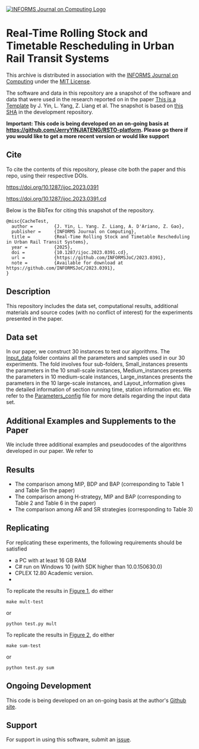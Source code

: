 [![INFORMS Journal on Computing Logo](https://INFORMSJoC.github.io/logos/INFORMS_Journal_on_Computing_Header.jpg)](https://pubsonline.informs.org/journal/ijoc)

# Real-Time Rolling Stock and Timetable Rescheduling in Urban Rail Transit Systems

This archive is distributed in association with the [INFORMS Journal on
Computing](https://pubsonline.informs.org/journal/ijoc) under the [MIT License](LICENSE).

The software and data in this repository are a snapshot of the software and data
that were used in the research reported on in the paper 
[This is a Template](https://doi.org/10.1287/ijoc.2023.0391) by J. Yin, L. Yang, Z. Liang et al. 
The snapshot is based on 
[this SHA](https://github.com/tkralphs/JoCTemplate/commit/f7f30c63adbcb0811e5a133e1def696b74f3ba15) 
in the development repository. 

**Important: This code is being developed on an on-going basis at 
https://github.com/JerryYINJIATENG/RSTO-platform. Please go there if you would like to
get a more recent version or would like support**

## Cite

To cite the contents of this repository, please cite both the paper and this repo, using their respective DOIs.

https://doi.org/10.1287/ijoc.2023.0391

https://doi.org/10.1287/ijoc.2023.0391.cd

Below is the BibTex for citing this snapshot of the repository.

```
@misc{CacheTest,
  author =        {J. Yin, L. Yang. Z. Liang, A. D'Ariano, Z. Gao},
  publisher =     {INFORMS Journal on Computing},
  title =         {Real-Time Rolling Stock and Timetable Rescheduling in Urban Rail Transit Systems},
  year =          {2025},
  doi =           {10.1287/ijoc.2023.0391.cd},
  url =           {https://github.com/INFORMSJoC/2023.0391},
  note =          {Available for download at https://github.com/INFORMSJoC/2023.0391},
}  
```

## Description

This repository includes the data set, computational results, additional materials and source codes (with no conflict of interest) for the experiments presented in the paper.

## Data set

In our paper, we construct 30 instances to test our algorithms. The [Input_data](Input_data) folder contains all the parameters and samples used in our 30 experiments. The fold involves four sub-folders, Small_instances presents the parameters in the 10 small-scale instances, Medium_instances presents the parameters in 10 medium-scale instances, Large_instances presents the parameters in the 10 large-scale instances, and Layout_information gives the detailed information of section running time, station information etc. We refer to the [Parameters_config](Input_data/Parameters_config.md) file for more details regarding the input data set.

## Additional Examples and Supplements to the Paper

We include three additional examples and pseudocodes of the algorithms developed in our paper. We refer to 



## Results

* The comparison among MIP, BDP and BAP (corresponding to Table 1 and Table 5in the paper)
* The comparison among H-strategy, MIP and BAP (corresponding to Table 2 and Table 6 in the paper)
* The comparison among AR and SR strategies (corresponding to Table 3)

## Replicating

For replicating these experiments, the following requirements should be satisfied
* a PC with at least 16 GB RAM
* C# run on Windows 10 (with SDK higher than 10.0.150630.0)
* CPLEX 12.80 Academic version.
* 
To replicate the results in [Figure 1](results/mult-test), do either

```
make mult-test
```
or
```
python test.py mult
```
To replicate the results in [Figure 2](results/sum-test), do either

```
make sum-test
```
or
```
python test.py sum
```

## Ongoing Development

This code is being developed on an on-going basis at the author's
[Github site](https://github.com/JerryYINJIATENG/RSTO-platform).

## Support

For support in using this software, submit an
[issue](https://github.com/JerryYINJIATENG/RSTO-platform/issues/new).

